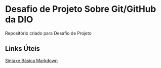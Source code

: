 # Desafio de Projeto Sobre Git/GitHub da DIO 
Repositório criado para Desafio de Projeto

## Links Úteis
[Sintaxe Básica Markdown](https://www.markdownguide.org/basic-syntax/)
